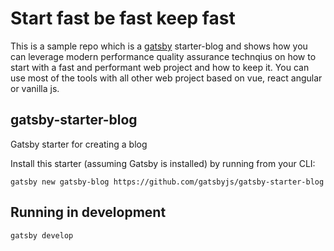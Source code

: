# Start fast be fast keep fast

This is a sample repo which is a [gatsby](https://github.com/gatsbyjs/gatsby) starter-blog and shows how you can leverage modern performance quality assurance technqius on how to start with a fast and performant web project and how to keep it. You can use most of the tools with all other web project based on vue, react angular or vanilla js.

## gatsby-starter-blog

Gatsby starter for creating a blog

Install this starter (assuming Gatsby is installed) by running from your CLI:

`gatsby new gatsby-blog https://github.com/gatsbyjs/gatsby-starter-blog`

## Running in development

`gatsby develop`
